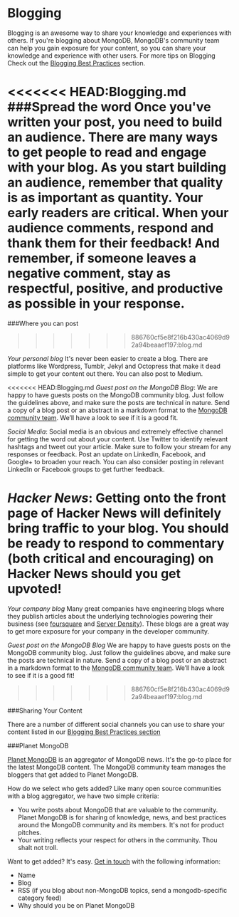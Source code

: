 Blogging
=============================

Blogging is an awesome way to share your knowledge and experiences with others. If you're blogging about MongoDB, MongoDB's community team 
can help you gain exposure for your content, so you can share your knowledge and experience with other users. For more tips on Blogging Check out
the [Blogging Best Practices](https://github.com/FrancescaK/MongoDB_DAK/blob/master/blogging_best_practices.md) section.

<<<<<<< HEAD:Blogging.md
###Spread the word
Once you've written your post, you need to build an audience. There are many ways to get people to read and engage with your blog. As you start building an audience, remember that quality is as important as quantity. Your early readers are critical. When your audience comments, respond and thank them for their feedback!  And remember, if someone leaves a negative comment, stay as respectful, positive, and productive as possible in your response.
=======
###Where you can post
>>>>>>> 886760cf5e8f216b430ac4069d92a94beaaef197:blog.md

_Your personal blog_ It's never been easier to create a blog. There are platforms like Wordpress, Tumblr, Jekyl and Octopress that make it dead simple to get your content out there. You can also post to Medium.

<<<<<<< HEAD:Blogging.md
_Guest post on the MongoDB Blog_: We are happy to have guests posts on the MongoDB community blog. Just follow the guidelines above, and make sure the posts are technical in nature. Send a copy of a blog post or an abstract in a markdown format to the [MongoDB community team](mailto:meetups@mongodb.com). We’ll have a look to see if it is a good fit.

_Social Media_: Social media is an obvious and extremely effective channel for getting the word out about your content. Use Twitter to identify relevant hashtags and tweet out your article. Make sure to follow your stream for any responses or feedback. Post an update on LinkedIn, Facebook, and Google+ to broaden your reach. You can also consider posting in relevant LinkedIn or Facebook groups to get further feedback.

_Hacker News_: Getting onto the front page of Hacker News will definitely bring traffic to your blog. You should be ready to respond to commentary (both critical and encouraging) on Hacker News should you get upvoted!
=======
_Your company blog_ Many great companies have engineering blogs where they publish articles about the underlying technologies powering their business (see [foursquare](http://engineering.foursquare.com/) and [Server Density](https://blog.serverdensity.com/)). These blogs are a great way to get more exposure for your company in the developer community.

_Guest post on the MongoDB Blog_ We are happy to have guests posts on the MongoDB community blog. Just follow the guidelines above, and make sure the posts are technical in nature. Send a copy of a blog post or an abstract in a markdown format to the [MongoDB community team](mailto:meetups@mongodb.com). We’ll have a look to see if it is a good fit!

>>>>>>> 886760cf5e8f216b430ac4069d92a94beaaef197:blog.md

###Sharing Your Content 

There are a number of different social channels you can use to share your content listed in our [Blogging Best Practices section](https://github.com/FrancescaK/MongoDB_DAK/blob/master/blogging_best_practices.md#spread-the-word)

###Planet MongoDB

[Planet MongoDB](http://planet.mongodb.org/) is an aggregator of MongoDB news. It's the go-to place for the latest MongoDB content. The MongoDB community team manages the bloggers that get added to Planet MongoDB.

How do we select who gets added? Like many open source communities with a blog aggregator, we have two simple criteria:

* You write posts about MongoDB that are valuable to the community. Planet MongoDB is for sharing of knowledge, news, and best practices around the MongoDB community and its members. It's not for product pitches.
* Your writing reflects your respect for others in the community. Thou shalt not troll.

Want to get added? It's easy. [Get in touch](mailto:meetups@mongodb.com) with the following information:

* Name
* Blog
* RSS (if you blog about non-MongoDB topics, send a mongodb-specific category feed)
* Why should you be on Planet MongoDB
